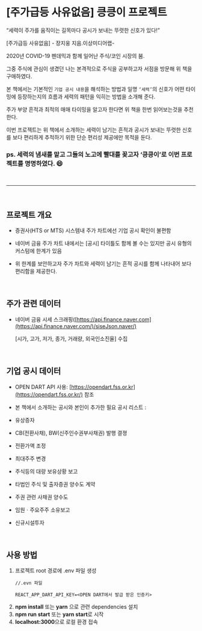 # [주가급등 사유없음] 킁킁이 프로젝트

“세력이 주가를 움직이는 길목마다 공시가 보내는 뚜렷한 신호가 있다!”

[주가급등 사유없음] - 장지웅 지음.이상미디어랩-

2020년 COVID-19 펜데믹과 함께 일어난 주식/코인 시장의 붐.

그중 주식에 관심이 생겼던 나는 본격적으로 주식을 공부하고자 서점을 방문해 위 책을 구매하였다.

본 책에서는 기본적인 `기업 공시 내용`을 해석하는 방법과 일명 `‘세력’`의 신호가 어떤 타이밍에 등장하는지의 흐름과 세력의 패턴을 익히는 방법을 소개해 준다.

주가 부양 흔적과 최적의 매매 타이밍을 알고자 한다면 위 책을 한번 읽어보는것을 추천한다.

이번 프로젝트는 위 책에서 소개하는 세력이 남기는 흔적과 공시가 보내는 뚜렷한 신호를 보다 편리하게 추적하기 위한 단순 편리성 제공에만 목적을 둔다.

### ps. 세력의 냄새를 맡고 그들의 노고에 빨대를 꽂고자 ‘킁킁이’로 이번 프로젝트를 명명하였다. 😄
<br/>

---
<br>

## 프로젝트 개요

 - 증권사(HTS or MTS) 시스템내  주가 차트에선 기업 공시 확인이 불편함

 - 네이버 금융 주가 차트 내에서는 [공시] 타이틀도 함께 볼 수는 있지만 공시 유형의 커스텀에 한계가 있음

 - 위 한계를 보안하고자 주가 차트와 세력이 남기는 흔적 공시를 함께 나타내어 보다 편리함을 제공한다.
 
<br>

## 주가 관련 데이터

 - 네이버 금융 시세 스크래핑([https://api.finance.naver.com](https://api.finance.naver.com/)/siseJson.naver/)

    [시가, 고가, 저가, 종가, 거래량, 외국인소진율] 수집

<br>

## 기업 공시 데이터

 - OPEN DART API 사용: [https://opendart.fss.or.kr](https://opendart.fss.or.kr/) 참조

 - 본 책에서 소개하는 공시와 본인이 추가한 필요 공시 리스트 :

- 유상증자
- CB(전환사채), BW(신주인수권부사채권) 발행 결졍
- 전환가액 조정
- 최대주주 변경
- 주식등의 대량 보유상황 보고
- 타법인 주식 및 출자증권 양수도 계약
- 주권 관련 사채권 양수도
- 임원ㆍ주요주주 소유보고
- 신규시설투자

<br/>

## 사용 방법

1. 프로젝트 root 경로에 .env 파일 생성
    ```
    //.evn 파일

    REACT_APP_DART_API_KEY=<OPEN DART에서 발급 받은 인증키>
    ```
2. **npm install** 또는 **yarn** 으로 관련 dependencies 설치
3. **npm run start** 또는 **yarn start**로 시작
4. **localhost:3000**으로 로컬 환경 접속
